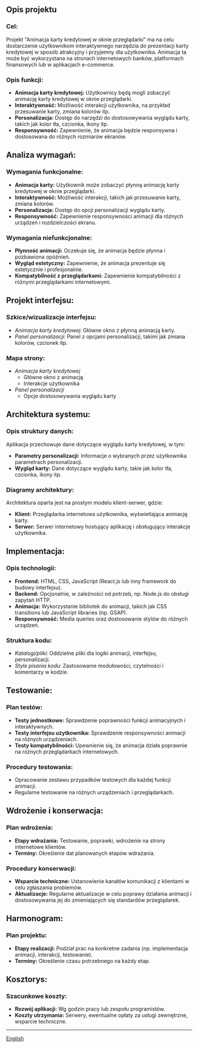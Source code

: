 ## Opis projektu

### Cel:

Projekt "Animacja karty kredytowej w oknie przeglądarki" ma na celu dostarczenie użytkownikom interaktywnego narzędzia do prezentacji karty kredytowej w sposób atrakcyjny i przyjemny dla użytkownika. Animacja ta może być wykorzystana na stronach internetowych banków, platformach finansowych lub w aplikacjach e-commerce.

### Opis funkcji:

- **Animacja karty kredytowej:** Użytkownicy będą mogli zobaczyć animację karty kredytowej w oknie przeglądarki.
- **Interaktywność:** Możliwość interakcji użytkownika, na przykład przesuwanie karty, zmiana kolorów itp.
- **Personalizacja:** Dostęp do narzędzi do dostosowywania wyglądu karty, takich jak kolor tła, czcionka, ikony itp.
- **Responsywność:** Zapewnienie, że animacja będzie responsywna i dostosowana do różnych rozmiarów ekranów.

## Analiza wymagań:

### Wymagania funkcjonalne:

- **Animacja karty:** Użytkownik może zobaczyć płynną animację karty kredytowej w oknie przeglądarki.
- **Interaktywność:** Możliwość interakcji, takich jak przesuwanie karty, zmiana kolorów.
- **Personalizacja:** Dostęp do opcji personalizacji wyglądu karty.
- **Responsywność:** Zapewnienie responsywności animacji dla różnych urządzeń i rozdzielczości ekranu.

### Wymagania niefunkcjonalne:

- **Płynność animacji:** Oczekuje się, że animacja będzie płynna i pozbawiona opóźnień.
- **Wygląd estetyczny:** Zapewnienie, że animacja prezentuje się estetycznie i profesjonalnie.
- **Kompatybilność z przeglądarkami:** Zapewnienie kompatybilności z różnymi przeglądarkami internetowymi.

## Projekt interfejsu:

### Szkice/wizualizacje interfejsu:

- _Animacja karty kredytowej:_ Główne okno z płynną animacją karty.
- _Panel personalizacji:_ Panel z opcjami personalizacji, takimi jak zmiana kolorów, czcionek itp.

### Mapa strony:

- _Animacja karty kredytowej_
  - Główne okno z animacją
  - Interakcje użytkownika
- _Panel personalizacji_
  - Opcje dostosowywania wyglądu karty

## Architektura systemu:

### Opis struktury danych:

Aplikacja przechowuje dane dotyczące wyglądu karty kredytowej, w tym:

- **Parametry personalizacji:** Informacje o wybranych przez użytkownika parametrach personalizacji.
- **Wygląd karty:** Dane dotyczące wyglądu karty, takie jak kolor tła, czcionka, ikony itp.

### Diagramy architektury:

Architektura oparta jest na prostym modelu klient-serwer, gdzie:

- **Klient:** Przeglądarka internetowa użytkownika, wyświetlająca animację karty.
- **Serwer:** Serwer internetowy hostujący aplikację i obsługujący interakcje użytkownika.

## Implementacja:

### Opis technologii:

- **Frontend:** HTML, CSS, JavaScript (React.js lub inny framework do budowy interfejsu).
- **Backend:** Opcjonalnie, w zależności od potrzeb, np. Node.js do obsługi zapytań HTTP.
- **Animacja:** Wykorzystanie bibliotek do animacji, takich jak CSS transitions lub JavaScript libraries (np. GSAP).
- **Responsywność:** Media queries oraz dostosowanie stylów do różnych urządzeń.

### Struktura kodu:

- _Katalogi/pliki_: Oddzielne pliki dla logiki animacji, interfejsu, personalizacji.
- _Style pisania kodu_: Zastosowanie modułowości, czytelności i komentarzy w kodzie.

## Testowanie:

### Plan testów:

- **Testy jednostkowe:** Sprawdzenie poprawności funkcji animacyjnych i interaktywnych.
- **Testy interfejsu użytkownika:** Sprawdzenie responsywności animacji na różnych urządzeniach.
- **Testy kompatybilności:** Upewnienie się, że animacja działa poprawnie na różnych przeglądarkach internetowych.

### Procedury testowania:

- Opracowanie zestawu przypadków testowych dla każdej funkcji animacji.
- Regularne testowanie na różnych urządzeniach i przeglądarkach.

## Wdrożenie i konserwacja:

### Plan wdrożenia:

- **Etapy wdrażania:** Testowanie, poprawki, wdrożenie na strony internetowe klientów.
- **Terminy:** Określenie dat planowanych etapów wdrażania.

### Procedury konserwacji:

- **Wsparcie techniczne:** Ustanowienie kanałów komunikacji z klientami w celu zgłaszania problemów.
- **Aktualizacje:** Regularne aktualizacje w celu poprawy działania animacji i dostosowywania jej do zmieniających się standardów przeglądarek.

## Harmonogram:

### Plan projektu:

- **Etapy realizacji:** Podział prac na konkretne zadania (np. implementacja animacji, interakcji, testowanie).
- **Terminy:** Określenie czasu potrzebnego na każdy etap.

## Kosztorys:

### Szacunkowe koszty:

- **Rozwój aplikacji:** Wg godzin pracy lub zespołu programistów.
- **Koszty utrzymania:** Serwery, ewentualne opłaty za usługi zewnętrzne, wsparcie techniczne.

---

[English](/README.md)
